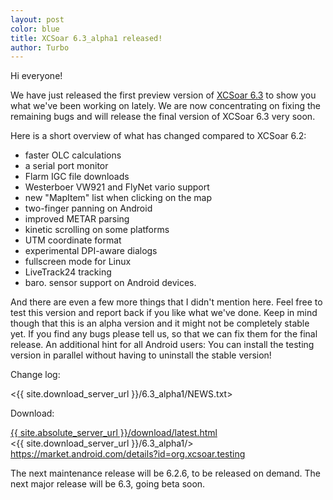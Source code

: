 ```yaml
---
layout: post
color: blue
title: XCSoar 6.3_alpha1 released!
author: Turbo
---
```

Hi everyone!

We have just released the first preview version of
[XCSoar 6.3](/download/latest.html) to show you what we've been working on
lately. We are now concentrating on fixing the remaining bugs and will release
the final version of XCSoar 6.3 very soon.

Here is a short overview of what has changed compared to XCSoar 6.2:

* faster OLC calculations
* a serial port monitor
* Flarm IGC file downloads
* Westerboer VW921 and FlyNet vario support
* new "MapItem" list when clicking on the map
* two-finger panning on Android
* improved METAR parsing
* kinetic scrolling on some platforms
* UTM coordinate format
* experimental DPI-aware dialogs
* fullscreen mode for Linux
* LiveTrack24 tracking
* baro. sensor support on Android devices.

And there are even a few more things that I didn't mention here. Feel free to
test this version and report back if you like what we've done. Keep in mind
though that this is an alpha version and it might not be completely stable yet.
If you find any bugs please tell us, so that we can fix them for the final
release. An additional hint for all Android users: You can install the testing
version in parallel without having to uninstall the stable version!

Change log:

 <{{ site.download_server_url }}/6.3_alpha1/NEWS.txt>

Download:

 [{{ site.absolute_server_url }}/download/latest.html](/download/latest.html)  
 <{{ site.download_server_url }}/6.3_alpha1/>  
 <https://market.android.com/details?id=org.xcsoar.testing>

The next maintenance release will be 6.2.6, to be released on demand.
The next major release will be 6.3, going beta soon.



